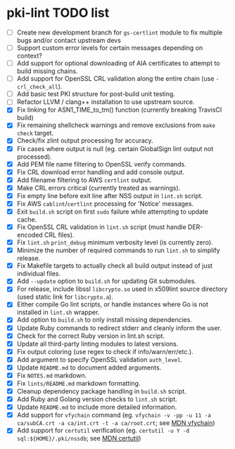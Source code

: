 # pki-lint TODO list

-   [ ] Create new development branch for ```gs-certlint``` module to fix multiple bugs and/or contact upstream devs
-   [ ] Support custom error levels for certain messages depending on context?
-   [ ] Add support for optional downloading of AIA certificates to attempt to build missing chains.
-   [ ] Add support for OpenSSL CRL validation along the entire chain (use ```-crl_check_all```).
-   [ ] Add basic test PKI structure for post-build unit testing.
-   [ ] Refactor LLVM / clang++ installation to use upstream source.
-   [x] Fix linking for ASN1_TIME_to_tm() function (currently breaking TravisCI build)
-   [x] Fix remaining shellcheck warnings and remove exclusions from ```make check``` target.
-   [x] Check/fix zlint output processing for accuracy.
-   [x] Fix cases where output is null (eg. certain GlobalSign lint output not processed).
-   [x] Add PEM file name filtering to OpenSSL verify commands.
-   [x] Fix CRL download error handling and add console output.
-   [x] Add filename filtering to AWS ```certlint``` output.
-   [x] Make CRL errors critical (currently treated as warnings).
-   [x] Fix empty line before exit line after NSS output in ```lint.sh``` script.
-   [x] Fix AWS ```cablint```/```certlint``` processing for 'Notice' messages.
-   [x] Exit ```build.sh``` script on first ```sudo``` failure while attempting to update cache.
-   [x] Fix OpenSSL CRL validation in ```lint.sh``` script (must handle DER-encoded CRL files).
-   [x] Fix ```lint.sh``` ```print_debug``` minimum verbosity level (is currently zero).
-   [x] Minimize the number of required commands to run ```lint.sh``` to simplify release.
-   [x] Fix Makefile targets to actually check all build output instead of just individual files.
-   [x] Add ```--update``` option to ```build.sh``` for updating Git submodules.
-   [x] For release, include libssl ```libcrypto.so``` used in x509lint source directory (used static link for ```libcrypto.a```).
-   [x] Either compile Go lint scripts, or handle instances where Go is not installed in ```lint.sh``` wrapper.
-   [x] Add option to ```build.sh``` to only install missing dependencies.
-   [x] Update Ruby commands to redirect stderr and cleanly inform the user.
-   [x] Check for the correct Ruby version in lint.sh script.
-   [x] Update all third-party linting modules to latest versions.
-   [x] Fix output coloring (use regex to check if info/warn/err/etc.).
-   [x] Add argument to specify OpenSSL validation ```auth_level```.
-   [x] Update ```README.md``` to document added arguments.
-   [x] Fix ```NOTES.md``` markdown.
-   [x] Fix ```lints/README.md``` markdown formatting.
-   [x] Cleanup dependency package handling in ```build.sh``` script.
-   [x] Add Ruby and Golang version checks to ```lint.sh``` script.
-   [x] Update ```README.md``` to include more detailed information.
-   [x] Add support for ```vfychain``` command (eg. ```vfychain -v -pp -u 11 -a ca/subCA.crt -a ca/int.crt -t -a ca/root.crt```; see [MDN vfychain](https://developer.mozilla.org/en-US/docs/Mozilla/Projects/NSS/Tools/vfychain))
-   [x] Add support for ```certutil``` verification (eg. ```certutil -u Y -d sql:${HOME}/.pki/nssdb```; see [MDN certutil](https://developer.mozilla.org/en-US/docs/Mozilla/Projects/NSS/tools/NSS_Tools_certutil))
